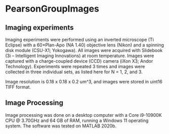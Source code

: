 # PearsonGroupImages
## Imaging experiments
Imaging experiments were performed using an inverted microscope (Ti Eclipse) with a 60×Plan-Apo (NA 1.40) objective lens (Nikon) and a spinning disk module (CSU-X1; Yokogawa). All images were acquired with Slidebook (3i – Intelligent Imaging Innovations) at room temperature. Images were captured with a charge-coupled device (CCD) camera (iXon X3; Andor Technology).
Experiments were repeated 3 times and images were collected in three individual sets, as listed here for N = 1, 2, and 3.

Image resolution is 0.18 x 0.18 x 0.2 um^3, and images were stored in uint16 TIFF format.
## Image Processing 
Image processing was done on a desktop computer with a Core i9-10900K CPU @ 3.70GHz and 64 GB of RAM, running a Windows 11 operating system. The software was tested on MATLAB 2020b. 




